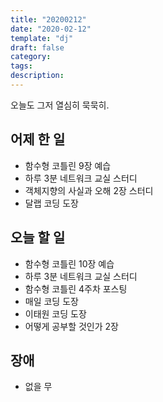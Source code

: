 ```yaml
---
title: "20200212"
date: "2020-02-12"
template: "dj"
draft: false
category: 
tags:
description:
---
```


오늘도 그저 열심히 묵묵히.

## 어제 한 일

* 함수형 코틀린 9장 예습
* 하루 3분 네트워크 교실 스터디
* 객체지향의 사실과 오해 2장 스터디
* 달랩 코딩 도장

## 오늘 할 일

* 함수형 코틀린 10장 예습
* 하루 3분 네트워크 교실 스터디
* 함수형 코틀린 4주차 포스팅
* 매일 코딩 도장
* 이태원 코딩 도장
* 어떻게 공부할 것인가 2장

## 장애

* 없을 무
